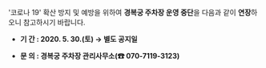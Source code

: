 '코로나 19' 확산 방지 및 예방을 위하여 **경복궁 주차장 운영 중단**을 다음과 같이 **연장**하오니 참고하시기 바랍니다.

- **기 간 : 2020. 5. 30.(토) → 별도 공지일**

- **문 의 : 경복궁 주차장 관리사무소(☎ 070-7119-3123)**